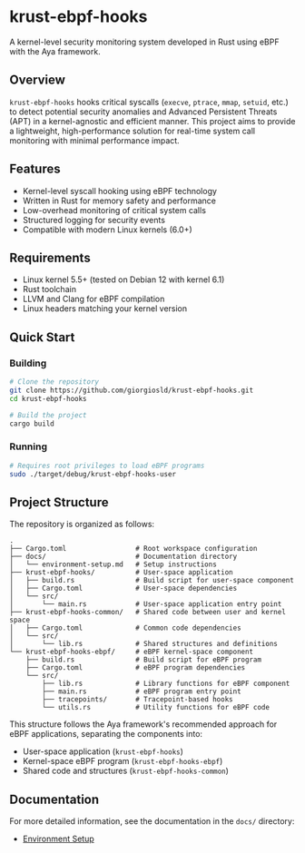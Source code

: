 # krust-ebpf-hooks

A kernel-level security monitoring system developed in Rust using eBPF with the Aya framework.

## Overview

`krust-ebpf-hooks` hooks critical syscalls (`execve`, `ptrace`, `mmap`, `setuid`, etc.) to detect potential security anomalies and Advanced Persistent Threats (APT) in a kernel-agnostic and efficient manner. This project aims to provide a lightweight, high-performance solution for real-time system call monitoring with minimal performance impact.

## Features

- Kernel-level syscall hooking using eBPF technology
- Written in Rust for memory safety and performance
- Low-overhead monitoring of critical system calls
- Structured logging for security events
- Compatible with modern Linux kernels (6.0+)

## Requirements

- Linux kernel 5.5+ (tested on Debian 12 with kernel 6.1)
- Rust toolchain
- LLVM and Clang for eBPF compilation
- Linux headers matching your kernel version

## Quick Start

### Building

```bash
# Clone the repository
git clone https://github.com/giorgiosld/krust-ebpf-hooks.git
cd krust-ebpf-hooks

# Build the project
cargo build
```

### Running

```bash
# Requires root privileges to load eBPF programs
sudo ./target/debug/krust-ebpf-hooks-user
```

## Project Structure

The repository is organized as follows:

```
.
├── Cargo.toml                 # Root workspace configuration
├── docs/                      # Documentation directory
│   └── environment-setup.md   # Setup instructions
├── krust-ebpf-hooks/          # User-space application
│   ├── build.rs               # Build script for user-space component
│   ├── Cargo.toml             # User-space dependencies
│   └── src/
│       └── main.rs            # User-space application entry point
├── krust-ebpf-hooks-common/   # Shared code between user and kernel space
│   ├── Cargo.toml             # Common code dependencies
│   └── src/
│       └── lib.rs             # Shared structures and definitions
└── krust-ebpf-hooks-ebpf/     # eBPF kernel-space component
    ├── build.rs               # Build script for eBPF program
    ├── Cargo.toml             # eBPF program dependencies
    └── src/
        ├── lib.rs             # Library functions for eBPF component
        ├── main.rs            # eBPF program entry point
        ├── tracepoints/       # Tracepoint-based hooks
        └── utils.rs           # Utility functions for eBPF code
```

This structure follows the Aya framework's recommended approach for eBPF applications, separating the components into:
- User-space application (`krust-ebpf-hooks`)
- Kernel-space eBPF program (`krust-ebpf-hooks-ebpf`)
- Shared code and structures (`krust-ebpf-hooks-common`)

## Documentation

For more detailed information, see the documentation in the `docs/` directory:

- [Environment Setup](docs/environment-setup.md)

<!--
## Prerequisites

1. stable rust toolchains: `rustup toolchain install stable`
1. nightly rust toolchains: `rustup toolchain install nightly --component rust-src`
1. (if cross-compiling) rustup target: `rustup target add ${ARCH}-unknown-linux-musl`
1. (if cross-compiling) LLVM: (e.g.) `brew install llvm` (on macOS)
1. (if cross-compiling) C toolchain: (e.g.) [`brew install filosottile/musl-cross/musl-cross`](https://github.com/FiloSottile/homebrew-musl-cross) (on macOS)
1. bpf-linker: `cargo install bpf-linker` (`--no-default-features` on macOS)

## Build & Run

Use `cargo build`, `cargo check`, etc. as normal. Run your program with:

```shell
cargo run --release --config 'target."cfg(all())".runner="sudo -E"'
```

Cargo build scripts are used to automatically build the eBPF correctly and include it in the
program.

## Cross-compiling on macOS

Cross compilation should work on both Intel and Apple Silicon Macs.

```shell
CC=${ARCH}-linux-musl-gcc cargo build --package krust-ebpf-hooks --release \
  --target=${ARCH}-unknown-linux-musl \
  --config=target.${ARCH}-unknown-linux-musl.linker=\"${ARCH}-linux-musl-gcc\"
```
The cross-compiled program `target/${ARCH}-unknown-linux-musl/release/krust-ebpf-hooks` can be
copied to a Linux server or VM and run there.
-->

